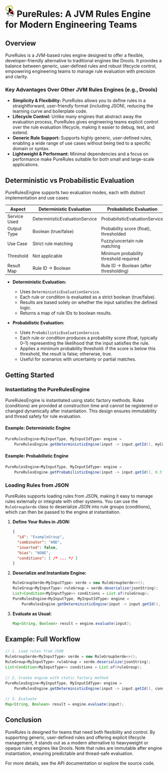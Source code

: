 # <img src="./thinking_duke.svg" width="30" alt="pure-rules-logo"/> PureRules: A JVM Rules Engine for Modern Engineering Teams

## Overview
PureRules is a JVM-based rules engine designed to offer a flexible, developer-friendly alternative to traditional engines like Drools. It provides a balance between generic, user-defined rules and robust lifecycle control, empowering engineering teams to manage rule evaluation with precision and clarity.

### Key Advantages Over Other JVM Rules Engines (e.g., Drools)
- **Simplicity & Flexibility:** PureRules allows you to define rules in a straightforward, user-friendly format (including JSON), reducing the learning curve and boilerplate code.
- **Lifecycle Control:** Unlike many engines that abstract away the evaluation process, PureRules gives engineering teams explicit control over the rule evaluation lifecycle, making it easier to debug, test, and extend.
- **Generic Rule Support:** Supports highly generic, user-defined rules, enabling a wide range of use cases without being tied to a specific domain or syntax.
- **Lightweight & Performant:** Minimal dependencies and a focus on performance make PureRules suitable for both small and large-scale applications.

## Deterministic vs Probabilistic Evaluation
PureRulesEngine supports two evaluation modes, each with distinct implementation and use cases:

| Aspect                | Deterministic Evaluation                | Probabilistic Evaluation                  |
|-----------------------|----------------------------------------|-------------------------------------------|
| Service Used          | DeterministicEvaluationService          | ProbabilisticEvaluationService            |
| Output Type           | Boolean (true/false)                    | Probability score (float), thresholded    |
| Use Case              | Strict rule matching                    | Fuzzy/uncertain rule matching             |
| Threshold             | Not applicable                          | Minimum probability threshold required    |
| Result Map            | Rule ID → Boolean                       | Rule ID → Boolean (after thresholding)    |

- **Deterministic Evaluation:**
  - Uses `DeterministicEvaluationService`.
  - Each rule or condition is evaluated as a strict boolean (true/false).
  - Results are based solely on whether the input satisfies the defined logic.
  - Returns a map of rule IDs to boolean results.

- **Probabilistic Evaluation:**
  - Uses `ProbabilisticEvaluationService`.
  - Each rule or condition produces a probability score (float, typically 0–1) representing the likelihood that the input satisfies the rule.
  - Applies a minimum probability threshold: if the score is below this threshold, the result is false; otherwise, true.
  - Useful for scenarios with uncertainty or partial matches.

## Getting Started

### Instantiating the PureRulesEngine
PureRulesEngine is instantiated using static factory methods. Rules (conditions) are provided at construction time and cannot be registered or changed dynamically after instantiation. This design ensures immutability and thread safety for rule evaluation.

#### Example: Deterministic Engine
```java
PureRulesEngine<MyInputType, MyInputIdType> engine =
    PureRulesEngine.getDeterministicEngine(input -> input.getId(), myConditionsList);
```

#### Example: Probabilistic Engine
```java
PureRulesEngine<MyInputType, MyInputIdType> engine =
    PureRulesEngine.getProbabilisticEngine(input -> input.getId(), 0.5f, myConditionsList);
```

### Loading Rules from JSON
PureRules supports loading rules from JSON, making it easy to manage rules externally or integrate with other systems. You can use the `RuleGroupSerde` class to deserialize JSON into rule groups (conditions), which can then be passed to the engine at instantiation.

1. **Define Your Rules in JSON:**
   ```json
   {
     "id": "ExampleGroup",
     "combinator": "AND",
     "inverted": false,
     "bias": "NONE",
     "conditions": [ /* ... */ ]
   }
   ```
2. **Deserialize and Instantiate Engine:**
   ```java
   RuleGroupSerde<MyInputType> serde = new RuleGroupSerde<>();
   RuleGroup<MyInputType> ruleGroup = serde.deserialize(jsonString);
   List<Condition<MyInputType>> conditions = List.of(ruleGroup);
   PureRulesEngine<MyInputType, MyInputIdType> engine =
       PureRulesEngine.getDeterministicEngine(input -> input.getId(), conditions);
   ```
3. **Evaluate as Usual:**
   ```java
   Map<String, Boolean> result = engine.evaluate(input);
   ```

## Example: Full Workflow
```java
// 1. Load rules from JSON
RuleGroupSerde<MyInputType> serde = new RuleGroupSerde<>();
RuleGroup<MyInputType> ruleGroup = serde.deserialize(jsonString);
List<Condition<MyInputType>> conditions = List.of(ruleGroup);

// 2. Create engine with static factory method
PureRulesEngine<MyInputType, MyInputIdType> engine =
    PureRulesEngine.getDeterministicEngine(input -> input.getId(), conditions);

// 3. Evaluate
Map<String, Boolean> result = engine.evaluate(input);
```

## Conclusion
PureRules is designed for teams that need both flexibility and control. By supporting generic, user-defined rules and offering explicit lifecycle management, it stands out as a modern alternative to heavyweight or opaque rules engines like Drools. Note that rules are immutable after engine instantiation, ensuring predictable and thread-safe evaluation.

For more details, see the API documentation or explore the source code.
